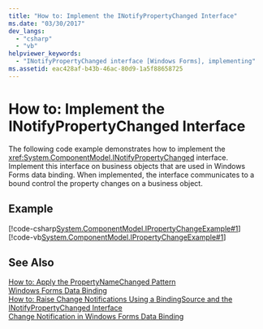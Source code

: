 ```yaml
---
title: "How to: Implement the INotifyPropertyChanged Interface"
ms.date: "03/30/2017"
dev_langs: 
  - "csharp"
  - "vb"
helpviewer_keywords: 
  - "INotifyPropertyChanged interface [Windows Forms], implementing"
ms.assetid: eac428af-b43b-46ac-80d9-1a5f88658725
---
```

# How to: Implement the INotifyPropertyChanged Interface
The following code example demonstrates how to implement the <xref:System.ComponentModel.INotifyPropertyChanged> interface. Implement this interface on business objects that are used in Windows Forms data binding. When implemented, the interface  communicates to a bound control the property changes on a business object.  
  
## Example  
 [!code-csharp[System.ComponentModel.IPropertyChangeExample#1](../../../samples/snippets/csharp/VS_Snippets_Winforms/System.ComponentModel.IPropertyChangeExample/CS/Form1.cs#1)]
 [!code-vb[System.ComponentModel.IPropertyChangeExample#1](../../../samples/snippets/visualbasic/VS_Snippets_Winforms/System.ComponentModel.IPropertyChangeExample/VB/Form1.vb#1)]  
  
## See Also  
 [How to: Apply the PropertyNameChanged Pattern](../../../docs/framework/winforms/how-to-apply-the-propertynamechanged-pattern.md)  
 [Windows Forms Data Binding](../../../docs/framework/winforms/windows-forms-data-binding.md)  
 [How to: Raise Change Notifications Using a BindingSource and the INotifyPropertyChanged Interface](../../../docs/framework/winforms/controls/raise-change-notifications--bindingsource.md)  
 [Change Notification in Windows Forms Data Binding](../../../docs/framework/winforms/change-notification-in-windows-forms-data-binding.md)

